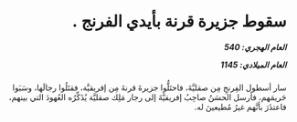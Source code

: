 <h1 dir="rtl">سقوط جزيرة قرنة بأيدي الفرنج .</h1>

<h5 dir="rtl">العام الهجري:  540

العام الميلادي: 1145

</h5>

<p dir="rtl">سار أسطول الفِرنجِ مِن صقليَّةَ، فاحتَلُّوا جزيرةَ قرنةَ مِن إفريقيَّة، فقتَلُوا رجالَها، وسَبَوا حَريمَهم، فأرسل الحسَنُ صاحِبُ إفريقيَّةَ إلى رجار مَلِك صقليَّة يُذَكِّرُه العُهودَ التي بينهم، فاعتذَرَ بأنَّهم غيرُ مُطيعينَ له.</p></br>
